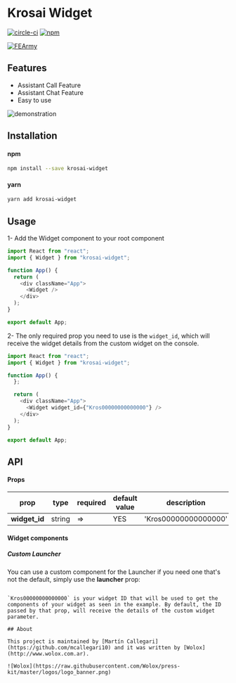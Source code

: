 # Krosai Widget

[![circle-ci](https://img.shields.io/circleci/project/github/Wolox/react-chat-widget.svg)](https://circleci.com/gh/Wolox/react-chat-widget)
[![npm](https://img.shields.io/npm/v/react-chat-widget.svg)](https://www.npmjs.com/package/react-chat-widget)

[![FEArmy](./assets/FEA_open_source_sm.png)](https://github.com/orgs/Wolox/teams/front-end-army/members)

## Features

- Assistant Call Feature
- Assistant Chat Feature
- Easy to use

![demonstration](./assets/chat-demonstration.gif)

## Installation

#### npm

```bash
npm install --save krosai-widget
```

#### yarn

```bash
yarn add krosai-widget
```

## Usage

1- Add the Widget component to your root component

```js
import React from "react";
import { Widget } from "krosai-widget";

function App() {
  return (
    <div className="App">
      <Widget />
    </div>
  );
}

export default App;
```

2- The only required prop you need to use is the `widget_id`, which will receive the widget details from the custom widget on the console.

```js
import React from "react";
import { Widget } from "krosai-widget";

function App() {
  };

  return (
    <div className="App">
      <Widget widget_id={"Kros00000000000000"} />
    </div>
  );
}

export default App;
```

## API

#### Props

| prop          | type   | required | default value | description          |
| ------------- | ------ | -------- | ------------- | -------------------- |
| **widget_id** | string | =>       | YES           | 'Kros00000000000000' | This is the prop you pass, will receive the full details of the widget when submitted |

#### Widget components

##### Custom Launcher

You can use a custom component for the Launcher if you need one that's not the default, simply use the **launcher** prop:

```

`Kros00000000000000` is your widget ID that will be used to get the components of your widget as seen in the example. By default, the ID passed by that prop, will receive the details of the custom widget parameter.

## About

This project is maintained by [Martín Callegari](https://github.com/mcallegari10) and it was written by [Wolox](http://www.wolox.com.ar).

![Wolox](https://raw.githubusercontent.com/Wolox/press-kit/master/logos/logo_banner.png)
```
